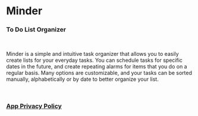 # Minder
### To Do List Organizer

&nbsp;
&nbsp;

Minder is a simple and intuitive task organizer that allows you to easily create lists for your everyday tasks.  You can schedule tasks for specific dates in the future, and create repeating alarms for items that you do on a regular basis.  Many options are customizable, and your tasks can be sorted manually, alphabetically or by date to better organize your list.

&nbsp;
&nbsp;

### [App Privacy Policy](https://wattholm.github.io/apps/minder/privacy)

&nbsp;
